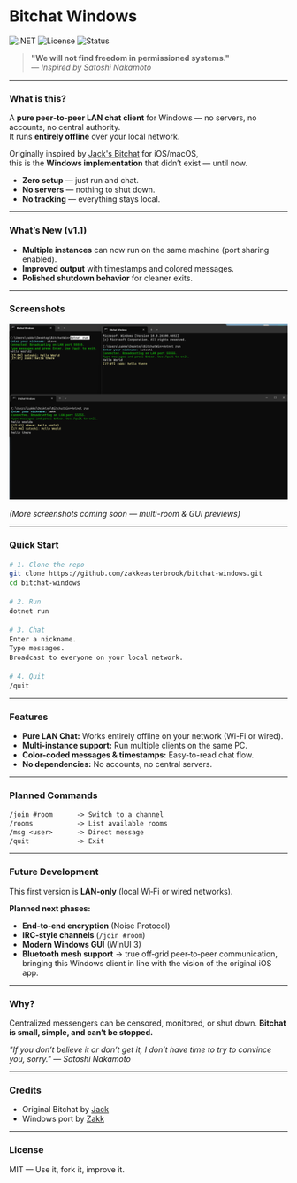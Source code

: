 

# Bitchat Windows

![.NET](https://img.shields.io/badge/.NET-8.0-blueviolet)
![License](https://img.shields.io/badge/License-MIT-green)
![Status](https://img.shields.io/badge/Status-Active-success)

> **"We will not find freedom in permissioned systems."**  
> — *Inspired by Satoshi Nakamoto*

---

### **What is this?**
A **pure peer‑to‑peer LAN chat client** for Windows — no servers, no accounts, no central authority.  
It runs **entirely offline** over your local network.  

Originally inspired by [Jack's Bitchat](https://github.com/permissionlesstech/bitchat) for iOS/macOS,  
this is the **Windows implementation** that didn’t exist — until now.  

- **Zero setup** — just run and chat.  
- **No servers** — nothing to shut down.  
- **No tracking** — everything stays local.  

---

### **What’s New (v1.1)**
- **Multiple instances** can now run on the same machine (port sharing enabled).  
- **Improved output** with timestamps and colored messages.  
- **Polished shutdown behavior** for cleaner exits.  

---

### **Screenshots**
![Bitchat Windows](assets/screenshot.png)

*(More screenshots coming soon — multi-room & GUI previews)*

---

### **Quick Start**
```bash
# 1. Clone the repo
git clone https://github.com/zakkeasterbrook/bitchat-windows.git
cd bitchat-windows

# 2. Run
dotnet run

# 3. Chat
Enter a nickname.
Type messages.
Broadcast to everyone on your local network.

# 4. Quit
/quit
````

---

### **Features**

* **Pure LAN Chat:** Works entirely offline on your network (Wi-Fi or wired).
* **Multi-instance support:** Run multiple clients on the same PC.
* **Color-coded messages & timestamps:** Easy-to-read chat flow.
* **No dependencies:** No accounts, no central servers.

---

### **Planned Commands**

```
/join #room      -> Switch to a channel
/rooms           -> List available rooms
/msg <user>      -> Direct message
/quit            -> Exit
```

---

### **Future Development**

This first version is **LAN‑only** (local Wi‑Fi or wired networks).

**Planned next phases:**

* **End‑to‑end encryption** (Noise Protocol)
* **IRC‑style channels** (`/join #room`)
* **Modern Windows GUI** (WinUI 3)
* **Bluetooth mesh support** → true off‑grid peer‑to‑peer communication, bringing this Windows client in line with the vision of the original iOS app.

---

### **Why?**

Centralized messengers can be censored, monitored, or shut down.
**Bitchat is small, simple, and can’t be stopped.**

*"If you don’t believe it or don’t get it, I don’t have time to try to convince you, sorry."*
— *Satoshi Nakamoto*

---

### **Credits**

* Original Bitchat by [Jack](https://github.com/permissionlesstech)
* Windows port by [Zakk](https://github.com/zakkeasterbrook)

---

### **License**

MIT — Use it, fork it, improve it.

```


```
